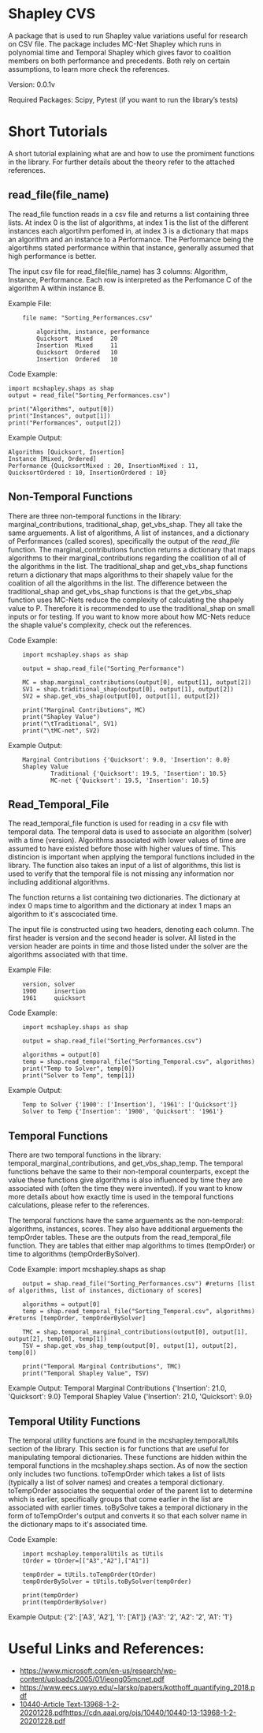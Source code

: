 # Shapley CVS
A package that is used to run Shapley value variations useful for research on CSV file. The package includes MC-Net Shapley which runs in polynomial time and Temporal Shapley which gives favor to coalition members on both performance and precedents. Both rely on certain assumptions, to learn more check the references. 

Version: 0.0.1v

Required Packages: Scipy, Pytest (if you want to run the library’s tests)

# Short Tutorials

A short tutorial explaining what are and how to use the promiment functions in the library. For further details about the theory refer to the attached references. 

## read_file(file_name)

The read_file function reads in a csv file and returns a list containing three lists. At index 0 is the list of algorithms, at index 1 is the list of the different instances each algortihm perfomed in, at index 3 is a dictionary that maps an algorithm and an instance to a Performance. The Performance being the algortihms stated performance within that instance, generally assumed that high performance is better.

The input csv file for read_file(file_name) has 3 columns: Algorithm, Instance, Performance. Each row is interpreted as the Perfomance C of the algorithm A within instance B. 

Example File: 


        file name: "Sorting_Performances.csv"

            algorithm, instance, performance
            Quicksort  Mixed     20
            Insertion  Mixed     11
            Quicksort  Ordered   10
            Insertion  Ordered   10


Code Example:

    import mcshapley.shaps as shap
    output = read_file("Sorting_Performances.csv")

    print("Algorithms", output[0])
    print("Instances", output[1])
    print("Performances", output[2])
    


Example Output:

    
    Algorithms [Quicksort, Insertion]
    Instance [Mixed, Ordered]
    Performance {QuicksortMixed : 20, InsertionMixed : 11, QuicksortOrdered : 10, InsertionOrdered : 10}

## Non-Temporal Functions

There are three non-temporal functions in the library: marginal_contributions, traditional_shap, get_vbs_shap. They all take the same arguements. A list of algorithms, A list of instances, and a dictionary of Performances (called scores), specifically the output of the *read_file* function. The marginal_contributions function returns a dictionary that maps algorithms to their marginal_contributions regarding the coallition of all of the algorithms in the list. The traditional_shap and get_vbs_shap functions return a dictionary that maps algorithms to their shapely value for the coalition of all the algorithms in the list. The difference between the traditional_shap and get_vbs_shap functions is that the get_vbs_shap function uses MC-Nets reduce the complexity of calculating the shapely value to P. Therefore it is recommended to use the traditional_shap on small inputs or for testing. If you want to know more about how MC-Nets reduce the shaple value's complexity, check out the references. 

Code Example: 

        import mcshapley.shaps as shap

        output = shap.read_file("Sorting_Performance")

        MC = shap.marginal_contributions(output[0], output[1], output[2])
        SV1 = shap.traditional_shap(output[0], output[1], output[2])
        SV2 = shap.get_vbs_shap(output[0], output[1], output[2])

        print("Marginal Contributions", MC)
        print("Shapley Value")
        print("\tTraditional", SV1)
        print("\tMC-net", SV2)

Example Output:

        Marginal Contributions {'Quicksort': 9.0, 'Insertion': 0.0}
        Shapley Value
                Traditional {'Quicksort': 19.5, 'Insertion': 10.5}
                MC-net {'Quicksort': 19.5, 'Insertion': 10.5}

## Read_Temporal_File

The read_temporal_file function is used for reading in a csv file with temporal data. The temporal data is used to associate an algorithm (solver) with a time (version). Algorithms associated with lower values of time are assumed to have existed before those with higher values of time. This distincion is important when applying the temporal functions included in the library. The function also takes an input of a list of algorithms, this list is used to verify that the temporal file is not missing any information nor including additional algorithms.

The function returns a list containing two dictionaries. The dictionary at index 0 maps time to algorithm and the dictionary at index 1 maps an algorithm to it's asscociated time. 

The input file is constructed using two headers, denoting each column. The first header is version and the second header is solver. All listed in the version header are points in time and those listed under the solver are the algorithms associated with that time. 

Example File: 

        version, solver
        1900     insertion
        1961     quicksort

Code Example:

        import mcshapley.shaps as shap

        output = shap.read_file("Sorting_Performances.csv")

        algorithms = output[0]
        temp = shap.read_temporal_file("Sorting_Temporal.csv", algorithms)  
        print("Temp to Solver", temp[0])
        print("Solver to Temp", temp[1])

Example Output:

        Temp to Solver {'1900': ['Insertion'], '1961': ['Quicksort']}
        Solver to Temp {'Insertion': '1900', 'Quicksort': '1961'}

## Temporal Functions
There are two temporal functions in the library: temporal_marginal_contributions, and get_vbs_shap_temp. The temporal functions behave the same to their non-temporal counterparts, except the value these functions give algorithms is also influenced by time they are associated with (often the time they were invented). If you want to know more details about how exactly time is used in the temporal functions calculations, please refer to the references. 

The temporal functions have the same arguements as the non-temporal: algorithms, instances, scores. They also have additional arguements the tempOrder tables. These are the outputs from the read_temporal_file function. They are tables that either map algorithms to times (tempOrder) or time to algorithms (tempOrderBySolver). 

Code Example: 
        import mcshapley.shaps as shap

        output = shap.read_file("Sorting_Performances.csv") #returns [list of algorithms, list of instances, dictionary of scores]
        
        algorithms = output[0]
        temp = shap.read_temporal_file("Sorting_Temporal.csv", algorithms) #returns [tempOrder, tempOrderBySolver]

        TMC = shap.temporal_marginal_contributions(output[0], output[1], output[2], temp[0], temp[1])
        TSV = shap.get_vbs_shap_temp(output[0], output[1], output[2], temp[0])

        print("Temporal Marginal Contributions", TMC)
        print("Temporal Shapley Value", TSV)

Example Output: 
        Temporal Marginal Contributions {'Insertion': 21.0, 'Quicksort': 9.0}
        Temporal Shapley Value {'Insertion': 21.0, 'Quicksort': 9.0}

## Temporal Utility Functions
The temporal utility functions are found in the mcshapley.temporalUtils section of the library. This section is for functions that are useful for manipulating temporal dictionaries. These functions are hidden within the temporal functions in the mcshapley.shaps section. As of now the section only includes two functions. toTempOrder which takes a list of lists (typically a list of solver names) and creates a temporal dictionary. toTempOrder associates the sequential order of the parent list to determine which is earlier, specifically groups that come earlier in the list are associated with earlier times. toBySolve takes a temporal dictionary in the form of toTempOrder's output and converts it so that each solver name in the dictionary maps to it's associated time. 

Code Example:

        import mcshapley.temporalUtils as tUtils
        tOrder = tOrder=[["A3","A2"],["A1"]]

        tempOrder = tUtils.toTempOrder(tOrder)
        tempOrderBySolver = tUtils.toBySolver(tempOrder)

        print(tempOrder)
        print(tempOrderBySolver)

Example Output:
        {'2': ['A3', 'A2'], '1': ['A1']} 
        {'A3': '2', 'A2': '2', 'A1': '1'}

# Useful Links and References: 
- https://www.microsoft.com/en-us/research/wp-content/uploads/2005/01/ieong05mcnet.pdf
- https://www.eecs.uwyo.edu/~larsko/papers/kotthoff_quantifying_2018.pdf
- [10440-Article Text-13968-1-2-20201228.pdf](https://cdn.aaai.org/ojs/10440/10440-13-13968-1-2-20201228.pdf)https://cdn.aaai.org/ojs/10440/10440-13-13968-1-2-20201228.pdf
  
